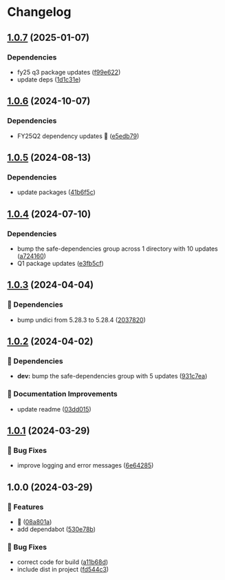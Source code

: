 # Changelog

## [1.0.7](https://github.com/agrc/validate-address-action/compare/v1.0.6...v1.0.7) (2025-01-07)


### Dependencies

* fy25 q3 package updates ([f99e622](https://github.com/agrc/validate-address-action/commit/f99e62286ea5a4c06210146992b04f790af61243))
* update deps ([1d1c31e](https://github.com/agrc/validate-address-action/commit/1d1c31ed8a43043ce635e976f66e47e6bc739954))

## [1.0.6](https://github.com/agrc/validate-address-action/compare/v1.0.5...v1.0.6) (2024-10-07)


### Dependencies

* FY25Q2 dependency updates 🌲 ([e5edb79](https://github.com/agrc/validate-address-action/commit/e5edb79fbedb27ed1b66665f4f5fb8f3d48d54e7))

## [1.0.5](https://github.com/agrc/validate-address-action/compare/v1.0.4...v1.0.5) (2024-08-13)


### Dependencies

* update packages ([41b6f5c](https://github.com/agrc/validate-address-action/commit/41b6f5c21c1da34d625bc74bc187b6af89677954))

## [1.0.4](https://github.com/agrc/validate-address-action/compare/v1.0.3...v1.0.4) (2024-07-10)


### Dependencies

* bump the safe-dependencies group across 1 directory with 10 updates ([a724160](https://github.com/agrc/validate-address-action/commit/a7241601475ff406e9b97fedc7ebbe9dbfacc7ba))
* Q1 package updates ([e3fb5cf](https://github.com/agrc/validate-address-action/commit/e3fb5cf8fd226fb3d98f428ec3e779670763e992))

## [1.0.3](https://github.com/agrc/validate-address-action/compare/v1.0.2...v1.0.3) (2024-04-04)


### 🌲 Dependencies

* bump undici from 5.28.3 to 5.28.4 ([2037820](https://github.com/agrc/validate-address-action/commit/2037820f27a264948d7203f81e3ccb7128d9aa21))

## [1.0.2](https://github.com/agrc/validate-address-action/compare/v1.0.1...v1.0.2) (2024-04-02)


### 🌲 Dependencies

* **dev:** bump the safe-dependencies group with 5 updates ([931c7ea](https://github.com/agrc/validate-address-action/commit/931c7ea2dd3843d8f39d892d5287b396a9096858))


### 📖 Documentation Improvements

* update readme ([03dd015](https://github.com/agrc/validate-address-action/commit/03dd01515a3602cfa9c1dd4aea6ac99e0f916839))

## [1.0.1](https://github.com/agrc/validate-address-action/compare/v1.0.0...v1.0.1) (2024-03-29)


### 🐛 Bug Fixes

* improve logging and error messages ([6e64285](https://github.com/agrc/validate-address-action/commit/6e64285ec91a2477c9b0cb6eb6667749aaffe728))

## 1.0.0 (2024-03-29)


### 🚀 Features

* 🎉 ([08a801a](https://github.com/agrc/validate-address-action/commit/08a801a38d69cc796ae13fc31ccd8861bf082c56))
* add dependabot ([530e78b](https://github.com/agrc/validate-address-action/commit/530e78b1e0f6f9eb6e27f87d60ac12aa6377773d))


### 🐛 Bug Fixes

* correct code for build ([a11b68d](https://github.com/agrc/validate-address-action/commit/a11b68dbb4288b7587bf06144a33994898325c19))
* include dist in project ([fd544c3](https://github.com/agrc/validate-address-action/commit/fd544c3f7a479cd9f2fed63575965b179ba70c93))

